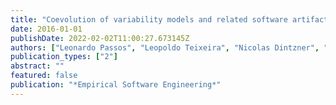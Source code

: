 ```yaml
---
title: "Coevolution of variability models and related software artifacts"
date: 2016-01-01
publishDate: 2022-02-02T11:00:27.673145Z
authors: ["Leonardo Passos", "Leopoldo Teixeira", "Nicolas Dintzner", "Sven Apel", "Andrzej Wąsowski", "Krzysztof Czarnecki", "Paulo Borba", "Jianmei Guo"]
publication_types: ["2"]
abstract: ""
featured: false
publication: "*Empirical Software Engineering*"
---
```



